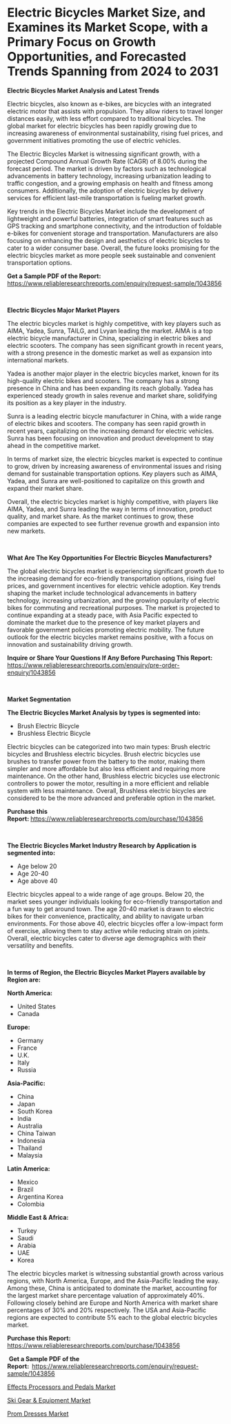 <p><h1>Electric Bicycles Market Size, and Examines its Market Scope, with a Primary Focus on Growth Opportunities, and Forecasted Trends Spanning from 2024 to 2031</h1></p><p><strong>Electric Bicycles Market Analysis and Latest Trends</strong></p>
<p><p>Electric bicycles, also known as e-bikes, are bicycles with an integrated electric motor that assists with propulsion. They allow riders to travel longer distances easily, with less effort compared to traditional bicycles. The global market for electric bicycles has been rapidly growing due to increasing awareness of environmental sustainability, rising fuel prices, and government initiatives promoting the use of electric vehicles.</p><p>The Electric Bicycles Market is witnessing significant growth, with a projected Compound Annual Growth Rate (CAGR) of 8.00% during the forecast period. The market is driven by factors such as technological advancements in battery technology, increasing urbanization leading to traffic congestion, and a growing emphasis on health and fitness among consumers. Additionally, the adoption of electric bicycles by delivery services for efficient last-mile transportation is fueling market growth.</p><p>Key trends in the Electric Bicycles Market include the development of lightweight and powerful batteries, integration of smart features such as GPS tracking and smartphone connectivity, and the introduction of foldable e-bikes for convenient storage and transportation. Manufacturers are also focusing on enhancing the design and aesthetics of electric bicycles to cater to a wider consumer base. Overall, the future looks promising for the electric bicycles market as more people seek sustainable and convenient transportation options.</p></p>
<p><strong>Get a Sample PDF of the Report:&nbsp;</strong> <a href="https://www.reliableresearchreports.com/enquiry/request-sample/1043856">https://www.reliableresearchreports.com/enquiry/request-sample/1043856</a></p>
<p>&nbsp;</p>
<p><strong>Electric Bicycles Major Market Players</strong></p>
<p><p>The electric bicycles market is highly competitive, with key players such as AIMA, Yadea, Sunra, TAILG, and Lvyan leading the market. AIMA is a top electric bicycle manufacturer in China, specializing in electric bikes and electric scooters. The company has seen significant growth in recent years, with a strong presence in the domestic market as well as expansion into international markets.</p><p>Yadea is another major player in the electric bicycles market, known for its high-quality electric bikes and scooters. The company has a strong presence in China and has been expanding its reach globally. Yadea has experienced steady growth in sales revenue and market share, solidifying its position as a key player in the industry.</p><p>Sunra is a leading electric bicycle manufacturer in China, with a wide range of electric bikes and scooters. The company has seen rapid growth in recent years, capitalizing on the increasing demand for electric vehicles. Sunra has been focusing on innovation and product development to stay ahead in the competitive market.</p><p>In terms of market size, the electric bicycles market is expected to continue to grow, driven by increasing awareness of environmental issues and rising demand for sustainable transportation options. Key players such as AIMA, Yadea, and Sunra are well-positioned to capitalize on this growth and expand their market share.</p><p>Overall, the electric bicycles market is highly competitive, with players like AIMA, Yadea, and Sunra leading the way in terms of innovation, product quality, and market share. As the market continues to grow, these companies are expected to see further revenue growth and expansion into new markets.</p></p>
<p>&nbsp;</p>
<p><strong>What Are The Key Opportunities For Electric Bicycles Manufacturers?</strong></p>
<p><p>The global electric bicycles market is experiencing significant growth due to the increasing demand for eco-friendly transportation options, rising fuel prices, and government incentives for electric vehicle adoption. Key trends shaping the market include technological advancements in battery technology, increasing urbanization, and the growing popularity of electric bikes for commuting and recreational purposes. The market is projected to continue expanding at a steady pace, with Asia Pacific expected to dominate the market due to the presence of key market players and favorable government policies promoting electric mobility. The future outlook for the electric bicycles market remains positive, with a focus on innovation and sustainability driving growth.</p></p>
<p><strong>Inquire or Share Your Questions If Any Before Purchasing This Report:</strong> <a href="https://www.reliableresearchreports.com/enquiry/pre-order-enquiry/1043856">https://www.reliableresearchreports.com/enquiry/pre-order-enquiry/1043856</a></p>
<p>&nbsp;</p>
<p><strong>Market Segmentation</strong></p>
<p><strong>The Electric Bicycles Market Analysis by types is segmented into:</strong></p>
<p><ul><li>Brush Electric Bicycle</li><li>Brushless Electric Bicycle</li></ul></p>
<p><p>Electric bicycles can be categorized into two main types: Brush electric bicycles and Brushless electric bicycles. Brush electric bicycles use brushes to transfer power from the battery to the motor, making them simpler and more affordable but also less efficient and requiring more maintenance. On the other hand, Brushless electric bicycles use electronic controllers to power the motor, resulting in a more efficient and reliable system with less maintenance. Overall, Brushless electric bicycles are considered to be the more advanced and preferable option in the market.</p></p>
<p><strong>Purchase this Report:&nbsp;</strong><a href="https://www.reliableresearchreports.com/purchase/1043856">https://www.reliableresearchreports.com/purchase/1043856</a></p>
<p>&nbsp;</p>
<p><strong>The Electric Bicycles Market Industry Research by Application is segmented into:</strong></p>
<p><ul><li>Age below 20</li><li>Age 20-40</li><li>Age above 40</li></ul></p>
<p><p>Electric bicycles appeal to a wide range of age groups. Below 20, the market sees younger individuals looking for eco-friendly transportation and a fun way to get around town. The age 20-40 market is drawn to electric bikes for their convenience, practicality, and ability to navigate urban environments. For those above 40, electric bicycles offer a low-impact form of exercise, allowing them to stay active while reducing strain on joints. Overall, electric bicycles cater to diverse age demographics with their versatility and benefits.</p></p>
<p>&nbsp;</p>
<p><strong>In terms of Region, the Electric Bicycles Market Players available by Region are:</strong></p>
<p>
    <p> <strong> North America: </strong>
        <ul>
            <li>United States</li>
            <li>Canada</li>
        </ul>
        </p> 
    <p> <strong> Europe: </strong>
        <ul>
            <li>Germany</li>
            <li>France</li>
            <li>U.K.</li>
            <li>Italy</li>
            <li>Russia</li>
        </ul>
        </p> 
    <p> <strong> Asia-Pacific: </strong>
        <ul>
            <li>China</li>
            <li>Japan</li>
            <li>South Korea</li>
            <li>India</li>
            <li>Australia</li>
            <li>China Taiwan</li>
            <li>Indonesia</li>
            <li>Thailand</li>
            <li>Malaysia</li>
        </ul>
        </p> 
    <p> <strong> Latin America: </strong>
        <ul>
            <li>Mexico</li>
            <li>Brazil</li>
            <li>Argentina Korea</li>
            <li>Colombia</li>
        </ul>
        </p> 
    <p> <strong> Middle East & Africa: </strong>
        <ul>
            <li>Turkey</li>
            <li>Saudi</li>
            <li>Arabia</li>
            <li>UAE</li>
            <li>Korea</li>
        </ul>
    </p>
    </p>
<p><p>The electric bicycles market is witnessing substantial growth across various regions, with North America, Europe, and the Asia-Pacific leading the way. Among these, China is anticipated to dominate the market, accounting for the largest market share percentage valuation of approximately 40%. Following closely behind are Europe and North America with market share percentages of 30% and 20% respectively. The USA and Asia-Pacific regions are expected to contribute 5% each to the global electric bicycles market.</p></p>
<p><strong>Purchase this Report: </strong><a href="https://www.reliableresearchreports.com/purchase/1043856">https://www.reliableresearchreports.com/purchase/1043856</a></p>
<p>&nbsp;<strong>Get a Sample PDF of the Report:&nbsp;&nbsp;</strong><a href="https://www.reliableresearchreports.com/enquiry/request-sample/1043856">https://www.reliableresearchreports.com/enquiry/request-sample/1043856</a></p>
<p><strong></strong></p>
<p><p><a href="https://github.com/pjcfca/Market-Research-Report-List-1/blob/main/effects-processors-and-pedals-market.md">Effects Processors and Pedals Market</a></p><p><a href="https://github.com/wusalecollins540tpqoz/Market-Research-Report-List-1/blob/main/ski-gear-equipment-market.md">Ski Gear & Equipment Market</a></p><p><a href="https://github.com/johnbach50/Market-Research-Report-List-2/blob/main/prom-dresses-market.md">Prom Dresses Market</a></p></p>
